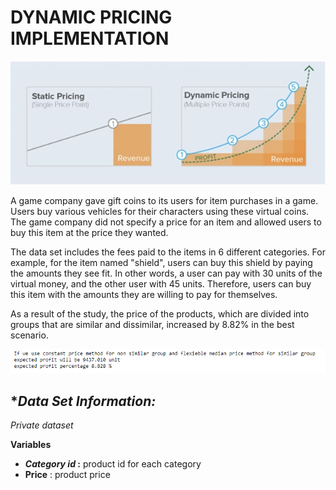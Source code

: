 # DYNAMIC PRICING IMPLEMENTATION

![static-dynamic-pricing](images/static-dynamic-pricing.jpeg)



A game company gave gift coins to its users for item purchases in a game. Users buy various vehicles for their characters using these virtual coins. The game company did not specify a price for an item and allowed users to buy this item at the price they wanted.

The data set includes the fees paid to the items in 6 different categories. For example, for the item named "shield", users can buy this shield by paying the amounts they see fit. In other words, a user can pay with 30 units of the virtual money, and the other user with 45 units. Therefore, users can buy this item with the amounts they are willing to pay for themselves.



As a result of the study, the price of the products, which are divided into groups that are similar and dissimilar, increased by 8.82% in the best scenario.



![26](images/26.png)



## **Data Set Information:*

*Private dataset*



**Variables**

- ***Category id* :** product id for each category
- **Price** : product price

